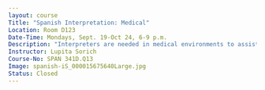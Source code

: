 ```yaml
---
layout: course
Title: "Spanish Interpretation: Medical"
Location: Room D123
Date-Time: Mondays, Sept. 19-Oct 24, 6-9 p.m.
Description: "Interpreters are needed in medical environments to assist clients unable to communicate in English. Language barriers can prevent some clients from accessing services which might leave them at risk for receiving inappropriate medical care. This Healthcare Interpreters Training course will provide a strong foundation. The course includes practice through role playing for a real world experience. Topics include: The Role of the Interpreter, Interpreter Protocol, Code of Ethics, Standards of Practice, Medical Terminology, Body Systems and their functions, Cultural Competency, Title VI and the Health Insurance Portability and Accountability Act (HIPAA). <b>Class notes:</b> Participants must be fluent in both English and Spanish before enrollment. You must attend all classes and pass the final oral and written exams to earn a certificate of successful completion. <b>Materials fee is $10.</b>"
Instructor: Lupita Sorich
Course-No: SPAN 341D.Q13
Image: spanish-iS_000015675640Large.jpg
Status: Closed
---
```

